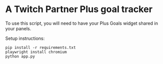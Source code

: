 # A Twitch Partner Plus goal tracker
To use this script, you will need to have your Plus Goals widget shared in your panels.

Setup instructions:
```
pip install -r requirements.txt
playwright install chromium
python app.py
```
